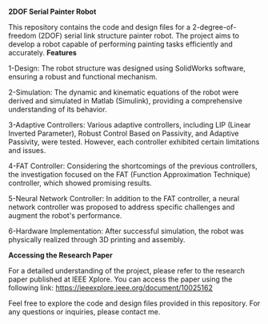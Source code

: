 **2DOF Serial Painter Robot**

This repository contains the code and design files for a 2-degree-of-freedom (2DOF) serial link structure painter robot. The project aims to develop a robot capable of performing painting tasks efficiently and accurately.
**Features**

1-Design: The robot structure was designed using SolidWorks software, ensuring a robust and functional mechanism.

2-Simulation: The dynamic and kinematic equations of the robot were derived and simulated in Matlab (Simulink), providing a comprehensive understanding of its behavior.

3-Adaptive Controllers: Various adaptive controllers, including LIP (Linear Inverted Parameter), Robust Control Based on Passivity, and Adaptive Passivity, were tested. However, each controller exhibited certain limitations and issues.

4-FAT Controller: Considering the shortcomings of the previous controllers, the investigation focused on the FAT (Function Approximation Technique) controller, which showed promising results.

5-Neural Network Controller: In addition to the FAT controller, a neural network controller was proposed to address specific challenges and augment the robot's performance.

6-Hardware Implementation: After successful simulation, the robot was physically realized through 3D printing and assembly.

**Accessing the Research Paper**

For a detailed understanding of the project, please refer to the research paper published at IEEE Xplore. You can access the paper using the following link: https://ieeexplore.ieee.org/document/10025162

Feel free to explore the code and design files provided in this repository. For any questions or inquiries, please contact me.
